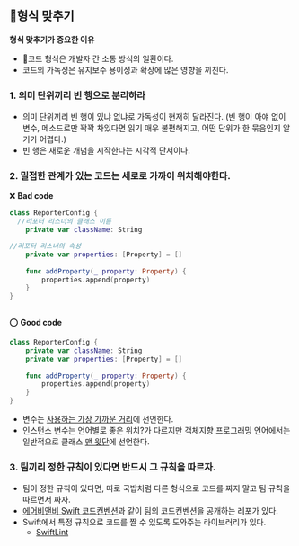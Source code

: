 ## 형식 맞추기
**형식 맞추기가 중요한 이유**
- 코드 형식은 개발자 간 소통 방식의 일환이다.
- 코드의 가독성은 유지보수 용이성과 확장에 많은 영향을 끼친다.

### 1. 의미 단위끼리 빈 행으로 분리하라
- 의미 단위끼리 빈 행이 있냐 없냐로 가독성이 현저히 달라진다. (빈 행이 아얘 없이 변수, 메소드로만 꽉꽉 차있다면 읽기 매우 불편해지고, 어떤 단위가 한 묶음인지 알기가 어렵다.)
- 빈 행은 새로운 개념을 시작한다는 시각적 단서이다.


### 2. 밀접한 관계가 있는 코드는 세로로 가까이 위치해야한다.

❌ **Bad code**
```swift
class ReporterConfig {
  //리포터 리스너의 클래스 이름
    private var className: String

//리포터 리스너의 속성
    private var properties: [Property] = []
    
    func addProperty(_ property: Property) {
        properties.append(property)
    }
}
  
```

⭕ **Good code**
```swift
class ReporterConfig {
    private var className: String
    private var properties: [Property] = []
    
    func addProperty(_ property: Property) {
        properties.append(property)
    }
}
 ```
- 변수는 <u>사용하는 가장 가까운 거리</u>에 선언한다.
- 인스턴스 변수는 언어별로 좋은 위치?가 다르지만 객체지향 프로그래밍 언어에서는 일반적으로 클래스 <u>맨 윗단</u>에 선언한다.

### 3. 팀끼리 정한 규칙이 있다면 반드시 그 규칙을 따르자.
- 팀이 정한 규칙이 있다면, 따로 국밥처럼 다른 형식으로 코드를 짜지 말고 팀 규칙을 따르면서 짜자.
- [에어비앤비 Swift 코드컨벤션](https://github.com/airbnb/swift)과 같이 팀의 코드컨벤션을 공개하는 레포가 있다.
- Swift에서 특정 규칙으로 코드를 짤 수 있도록 도와주는 라이브러리가 있다.
  -  [SwiftLint](https://github.com/realm/SwiftLint)   
 
